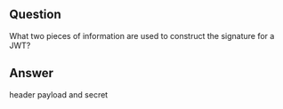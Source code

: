 ## Question

What two pieces of information are used to construct the signature for a JWT?

## Answer

header payload and secret